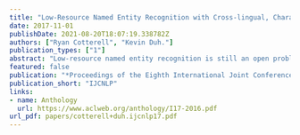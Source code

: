 ```yaml
---
title: "Low-Resource Named Entity Recognition with Cross-lingual, Character-Level Neural Conditional Random Fields"
date: 2017-11-01
publishDate: 2021-08-20T18:07:19.338782Z
authors: ["Ryan Cotterell", "Kevin Duh."]
publication_types: ["1"]
abstract: "Low-resource named entity recognition is still an open problem in NLP. Most state-of-the-art systems require tens of thousands of annotated sentences in order to obtain high performance. However, for most of the world's languages it is unfeasible to obtain such annotation. In this paper, we present a transfer learning scheme, whereby we train character-level neural CRFs to predict named entities for both high-resource languages and low-resource languages jointly. Learning character representations for multiple related languages allows knowledge transfer from the high-resource languages to the low-resource ones, improving F1 by up to 9.8 points."
featured: false
publication: "*Proceedings of the Eighth International Joint Conference on Natural Language Processing*"
publication_short: "IJCNLP"
links:
- name: Anthology
  url: https://www.aclweb.org/anthology/I17-2016.pdf
url_pdf: papers/cotterell+duh.ijcnlp17.pdf
---
```


